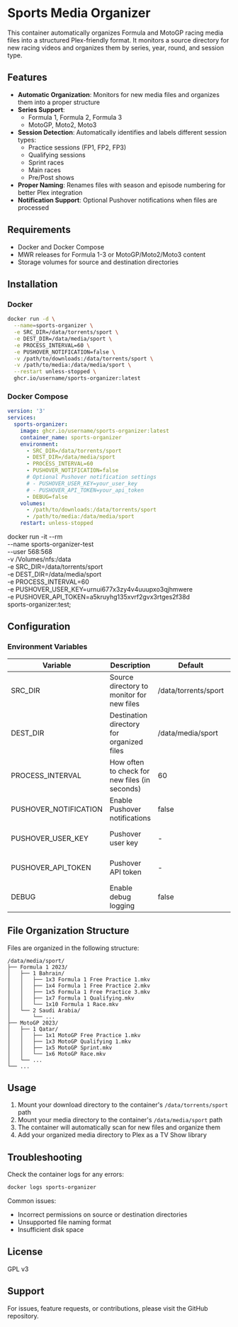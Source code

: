 # Sports Media Organizer

This container automatically organizes Formula and MotoGP racing media files into a structured Plex-friendly format. It monitors a source directory for new racing videos and organizes them by series, year, round, and session type.

## Features

- **Automatic Organization**: Monitors for new media files and organizes them into a proper structure
- **Series Support**:
  - Formula 1, Formula 2, Formula 3
  - MotoGP, Moto2, Moto3
- **Session Detection**: Automatically identifies and labels different session types:
  - Practice sessions (FP1, FP2, FP3)
  - Qualifying sessions
  - Sprint races
  - Main races
  - Pre/Post shows
- **Proper Naming**: Renames files with season and episode numbering for better Plex integration
- **Notification Support**: Optional Pushover notifications when files are processed

## Requirements

- Docker and Docker Compose
- MWR releases for Formula 1-3 or MotoGP/Moto2/Moto3 content
- Storage volumes for source and destination directories

## Installation

### Docker

```bash
docker run -d \
  --name=sports-organizer \
  -e SRC_DIR=/data/torrents/sport \
  -e DEST_DIR=/data/media/sport \
  -e PROCESS_INTERVAL=60 \
  -e PUSHOVER_NOTIFICATION=false \
  -v /path/to/downloads:/data/torrents/sport \
  -v /path/to/media:/data/media/sport \
  --restart unless-stopped \
  ghcr.io/username/sports-organizer:latest
```

### Docker Compose

```yaml
version: '3'
services:
  sports-organizer:
    image: ghcr.io/username/sports-organizer:latest
    container_name: sports-organizer
    environment:
      - SRC_DIR=/data/torrents/sport
      - DEST_DIR=/data/media/sport
      - PROCESS_INTERVAL=60
      - PUSHOVER_NOTIFICATION=false
      # Optional Pushover notification settings
      # - PUSHOVER_USER_KEY=your_user_key
      # - PUSHOVER_API_TOKEN=your_api_token
      - DEBUG=false
    volumes:
      - /path/to/downloads:/data/torrents/sport
      - /path/to/media:/data/media/sport
    restart: unless-stopped
```

docker run -it --rm \
  --name sports-organizer-test \
  --user 568:568 \
  -v /Volumes/nfs:/data \
  -e SRC_DIR=/data/torrents/sport \
  -e DEST_DIR=/data/media/sport \
  -e PROCESS_INTERVAL=60 \
  -e PUSHOVER_USER_KEY=urnui677x3zy4v4uuupxo3qjhmwere \
  -e PUSHOVER_API_TOKEN=a5kruyhg135xvrf2gvx3rtges2f38d \
  sports-organizer:test;

## Configuration

### Environment Variables

| Variable | Description | Default | Required |
|----------|-------------|---------|----------|
| SRC_DIR | Source directory to monitor for new files | /data/torrents/sport | Yes |
| DEST_DIR | Destination directory for organized files | /data/media/sport | Yes |
| PROCESS_INTERVAL | How often to check for new files (in seconds) | 60 | No |
| PUSHOVER_NOTIFICATION | Enable Pushover notifications | false | No |
| PUSHOVER_USER_KEY | Pushover user key | - | Only if notifications enabled |
| PUSHOVER_API_TOKEN | Pushover API token | - | Only if notifications enabled |
| DEBUG | Enable debug logging | false | No |

## File Organization Structure

Files are organized in the following structure:

```
/data/media/sport/
├── Formula 1 2023/
│   ├── 1 Bahrain/
│   │   ├── 1x3 Formula 1 Free Practice 1.mkv
│   │   ├── 1x4 Formula 1 Free Practice 2.mkv
│   │   ├── 1x5 Formula 1 Free Practice 3.mkv
│   │   ├── 1x7 Formula 1 Qualifying.mkv
│   │   └── 1x10 Formula 1 Race.mkv
│   └── 2 Saudi Arabia/
│       └── ...
├── MotoGP 2023/
│   ├── 1 Qatar/
│   │   ├── 1x1 MotoGP Free Practice 1.mkv
│   │   ├── 1x3 MotoGP Qualifying 1.mkv
│   │   ├── 1x5 MotoGP Sprint.mkv
│   │   └── 1x6 MotoGP Race.mkv
│   └── ...
└── ...
```

## Usage

1. Mount your download directory to the container's `/data/torrents/sport` path
2. Mount your media directory to the container's `/data/media/sport` path
3. The container will automatically scan for new files and organize them
4. Add your organized media directory to Plex as a TV Show library

## Troubleshooting

Check the container logs for any errors:

```bash
docker logs sports-organizer
```

Common issues:
- Incorrect permissions on source or destination directories
- Unsupported file naming format
- Insufficient disk space

## License

GPL v3

## Support

For issues, feature requests, or contributions, please visit the GitHub repository.
